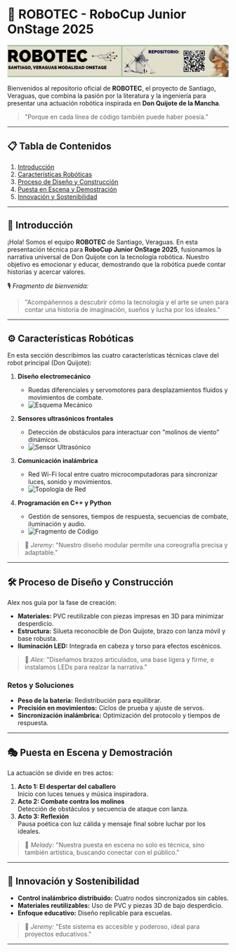 # 🤖 ROBOTEC - RoboCup Junior OnStage 2025

![Banner del Proyecto](Concepto/Ban_Robotes2.png)

Bienvenidos al repositorio oficial de **ROBOTEC**, el proyecto de Santiago, Veraguas, que combina la pasión por la literatura y la ingeniería para presentar una actuación robótica inspirada en **Don Quijote de la Mancha**.

> "Porque en cada línea de código también puede haber poesía."

---

## 📋 Tabla de Contenidos

1. [Introducción](https://github.com/RoboTec137/RoboTec2025/tree/main?tab=readme-ov-file#-introducci%C3%B3n)
2. [Características Robóticas](https://github.com/RoboTec137/RoboTec2025/tree/main?tab=readme-ov-file#%EF%B8%8F-caracter%C3%ADsticas-rob%C3%B3ticas)
3. [Proceso de Diseño y Construcción](https://github.com/RoboTec137/RoboTec2025/tree/main?tab=readme-ov-file#%EF%B8%8F-proceso-de-dise%C3%B1o-y-construcci%C3%B3n)
4. [Puesta en Escena y Demostración](https://github.com/RoboTec137/RoboTec2025/tree/main?tab=readme-ov-file#-puesta-en-escena-y-demostraci%C3%B3n)
5. [Innovación y Sostenibilidad](https://github.com/RoboTec137/RoboTec2025/tree/main?tab=readme-ov-file#-innovaci%C3%B3n-y-sostenibilidad)

---

## 🏰 Introducción

¡Hola! Somos el equipo **ROBOTEC** de Santiago, Veraguas. En esta presentación técnica para **RoboCup Junior OnStage 2025**, fusionamos la narrativa universal de Don Quijote con la tecnología robótica. Nuestro objetivo es emocionar y educar, demostrando que la robótica puede contar historias y acercar valores.

🎙️ _Fragmento de bienvenida:_
> "Acompáñennos a descubrir cómo la tecnología y el arte se unen para contar una historia de imaginación, sueños y lucha por los ideales."

---

## ⚙️ Características Robóticas

En esta sección describimos las cuatro características técnicas clave del robot principal (Don Quijote):

1. **Diseño electromecánico**
   - Ruedas diferenciales y servomotores para desplazamientos fluidos y movimientos de combate.
   - ![Esquema Mecánico](Electrónica/elec_(16).jpg")

2. **Sensores ultrasónicos frontales**
   - Detección de obstáculos para interactuar con "molinos de viento" dinámicos.
   - ![Sensor Ultrasónico](ruta/a/imagen_sensor.png)

3. **Comunicación inalámbrica**
   - Red Wi-Fi local entre cuatro microcomputadoras para sincronizar luces, sonido y movimientos.
   - ![Topología de Red](ruta/a/topologia_red.png)

4. **Programación en C++ y Python**
   - Gestión de sensores, tiempos de respuesta, secuencias de combate, iluminación y audio.
   - ![Fragmento de Código](ruta/a/codigo_ejemplo.png)

> 🎤 _Jeremy:_ "Nuestro diseño modular permite una coreografía precisa y adaptable."

---

## 🛠️ Proceso de Diseño y Construcción

Alex nos guía por la fase de creación:

- **Materiales:** PVC reutilizable con piezas impresas en 3D para minimizar desperdicio.
- **Estructura:** Silueta reconocible de Don Quijote, brazo con lanza móvil y base robusta.
- **Iluminación LED:** Integrada en cabeza y torso para efectos escénicos.

> 🎤 _Alex:_ "Diseñamos brazos articulados, una base ligera y firme, e instalamos LEDs para realzar la narrativa."

### Retos y Soluciones

- **Peso de la batería:** Redistribución para equilibrar.
- **Precisión en movimientos:** Ciclos de prueba y ajuste de servos.
- **Sincronización inalámbrica:** Optimización del protocolo y tiempos de respuesta.

---

## 🎭 Puesta en Escena y Demostración

La actuación se divide en tres actos:

1. **Acto 1: El despertar del caballero**  
   Inicio con luces tenues y música inspiradora.
2. **Acto 2: Combate contra los molinos**  
   Detección de obstáculos y secuencia de ataque con lanza.
3. **Acto 3: Reflexión**  
   Pausa poética con luz cálida y mensaje final sobre luchar por los ideales.

> 🎤 _Melady:_ "Nuestra puesta en escena no solo es técnica, sino también artística, buscando conectar con el público."

---

## 🌱 Innovación y Sostenibilidad

- **Control inalámbrico distribuido:** Cuatro nodos sincronizados sin cables.
- **Materiales reutilizables:** Uso de PVC y piezas 3D de bajo desperdicio.
- **Enfoque educativo:** Diseño replicable para escuelas.

> 🎤 _Jeremy:_ "Este sistema es accesible y poderoso, ideal para proyectos educativos."  

---
